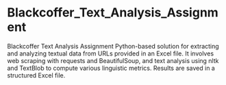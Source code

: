 # Blackcoffer_Text_Analysis_Assignment
Blackcoffer Text Analysis Assignment Python-based solution for extracting and analyzing textual data from URLs provided in an Excel file. It involves web scraping with requests and BeautifulSoup, and text analysis using nltk and TextBlob to compute various linguistic metrics. Results are saved in a structured Excel file.
